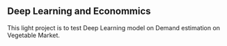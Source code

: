 Deep Learning and Econommics
--
This light project is to test Deep Learning model on Demand estimation
on Vegetable Market.

